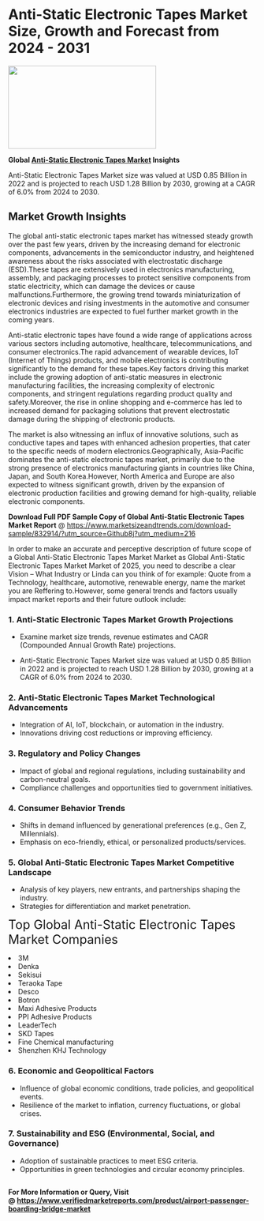 <H1>Anti-Static Electronic Tapes Market Size, Growth and Forecast from 2024 - 2031</H1><img class="aligncenter size-medium wp-image-584254" src="https://thirdeyenews.in/wp-content/uploads/2024/09/Global-Market-Research-300x168.jpeg" alt="" width="300" height="168" /><p><strong>Global&nbsp;<a href="https://www.marketsizeandtrends.com/download-sample/832914/?utm_source=Github8j?utm_medium=216">Anti-Static Electronic Tapes Market</a> Insights</strong></p><p>Anti-Static Electronic Tapes Market size was valued at USD 0.85 Billion in 2022 and is projected to reach USD 1.28 Billion by 2030, growing at a CAGR of 6.0% from 2024 to 2030.</p><p><h2>Market Growth Insights</h2> <p>The global anti-static electronic tapes market has witnessed steady growth over the past few years, driven by the increasing demand for electronic components, advancements in the semiconductor industry, and heightened awareness about the risks associated with electrostatic discharge (ESD).These tapes are extensively used in electronics manufacturing, assembly, and packaging processes to protect sensitive components from static electricity, which can damage the devices or cause malfunctions.Furthermore, the growing trend towards miniaturization of electronic devices and rising investments in the automotive and consumer electronics industries are expected to fuel further market growth in the coming years.</p> <p>Anti-static electronic tapes have found a wide range of applications across various sectors including automotive, healthcare, telecommunications, and consumer electronics.The rapid advancement of wearable devices, IoT (Internet of Things) products, and mobile electronics is contributing significantly to the demand for these tapes.Key factors driving this market include the growing adoption of anti-static measures in electronic manufacturing facilities, the increasing complexity of electronic components, and stringent regulations regarding product quality and safety.Moreover, the rise in online shopping and e-commerce has led to increased demand for packaging solutions that prevent electrostatic damage during the shipping of electronic products.</p> <p>The market is also witnessing an influx of innovative solutions, such as conductive tapes and tapes with enhanced adhesion properties, that cater to the specific needs of modern electronics.Geographically, Asia-Pacific dominates the anti-static electronic tapes market, primarily due to the strong presence of electronics manufacturing giants in countries like China, Japan, and South Korea.However, North America and Europe are also expected to witness significant growth, driven by the expansion of electronic production facilities and growing demand for high-quality, reliable electronic components.</p> <p><span class=""><strong>Download Full PDF Sample Copy of Global Anti-Static Electronic Tapes Market Report</strong> @ <a href="https://www.marketsizeandtrends.com/download-sample/832914/?utm_source=Github8j?utm_medium=216" target="_blank">https://www.marketsizeandtrends.com/download-sample/832914/?utm_source=Github8j?utm_medium=216</a></span></p><p>In order to make an accurate and perceptive description of future scope of a Global&nbsp;Anti-Static Electronic Tapes Market Market as Global&nbsp;Anti-Static Electronic Tapes Market Market of 2025, you need to describe a clear Vision &ndash; What Industry or Linda can you think of for example: Quote from a Technology, healthcare, automotive, renewable energy, name the market you are Reffering to.However, some general trends and factors usually impact market reports and their future outlook include:</p><h3>1.&nbsp;<strong>Anti-Static Electronic Tapes Market Growth Projections</strong></h3><ul><li>Examine market size trends, revenue estimates and CAGR (Compounded Annual Growth Rate) projections.</li><li><p>Anti-Static Electronic Tapes Market size was valued at USD 0.85 Billion in 2022 and is projected to reach USD 1.28 Billion by 2030, growing at a CAGR of 6.0% from 2024 to 2030.</p></li></ul><h3>2.&nbsp;<strong>Anti-Static Electronic Tapes Market Technological Advancements</strong></h3><ul><li>Integration of AI, IoT, blockchain, or automation in the industry.</li><li>Innovations driving cost reductions or improving efficiency.</li></ul><h3>3.&nbsp;<strong>Regulatory and Policy Changes</strong></h3><ul><li>Impact of global and regional regulations, including sustainability and carbon-neutral goals.</li><li>Compliance challenges and opportunities tied to government initiatives.</li></ul><h3>4.&nbsp;<strong>Consumer Behavior Trends</strong></h3><ul><li>Shifts in demand influenced by generational preferences (e.g., Gen Z, Millennials).</li><li>Emphasis on eco-friendly, ethical, or personalized products/services.</li></ul><h3>5.&nbsp;<strong>Global Anti-Static Electronic Tapes Market Competitive Landscape</strong></h3><ul><li>Analysis of key players, new entrants, and partnerships shaping the industry.</li><li>Strategies for differentiation and market penetration.</li></ul><p data-pm-slice="1 1 []"><span style="color: inherit; font-family: inherit; font-size: 25px;">Top Global Anti-Static Electronic Tapes Market Companies</span></p><div class="" data-test-id=""><p><li>3M</li><li> Denka</li><li> Sekisui</li><li> Teraoka Tape</li><li> Desco</li><li> Botron</li><li> Maxi Adhesive Products</li><li> PPI Adhesive Products</li><li> LeaderTech</li><li> SKD Tapes</li><li> Fine Chemical manufacturing</li><li> Shenzhen KHJ Technology</li></p></div><h3>6.&nbsp;<strong>Economic and Geopolitical Factors</strong></h3><ul><li>Influence of global economic conditions, trade policies, and geopolitical events.</li><li>Resilience of the market to inflation, currency fluctuations, or global crises.</li></ul><h3>7.&nbsp;<strong>Sustainability and ESG (Environmental, Social, and Governance)</strong></h3><ul><li>Adoption of sustainable practices to meet ESG criteria.</li><li>Opportunities in green technologies and circular economy principles.</li></ul><h2><strong style="font-size: 14px;">For More Information or Query, Visit @&nbsp;</strong><a style="background-color: #ffffff; font-size: 14px;" href="https://www.marketsizeandtrends.com/report/anti-static-electronic-tapes-market/" target="_blank">https://www.verifiedmarketreports.com/product/airport-passenger-boarding-bridge-market</a></h2>